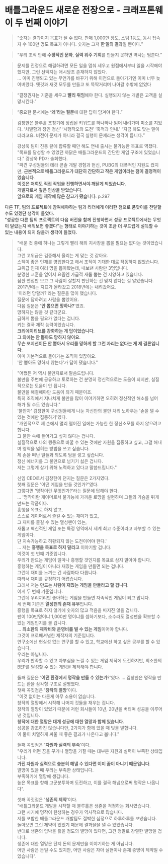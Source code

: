 # 배틀그라운드 새로운 전장으로 - 크래프톤웨이 두 번째 이야기


> “숫자는 결과이지 목표가 될 수 없다. 판매 1,000만 장도, 스팀 1등도, 동시 접속자 수 100만 명도 목표가 아니다. 숫자는 그저 **한 일의 결과**일 뿐이다.” 

> “우리 조직 안에 **수평적인 문화**, **실력 위주 기회**를 만들지 못하면 역사는 멈춘다.” 

> 문제를 진정으로 해결하려면 모든 일을 멈춰 세우고 원점에서부터 일을 시작해야 했지만, 그런 선택지는 애시당초 존재하지 않았다.  
> ...
> 이미 진행되고 있는 무언가를 바꾸기 위해 이전으로 돌아가기엔 이미 너무 늦어버렸다. 옛것과 새것 모두를 만들고 또 뚝딱거리며 나아갈 수밖에 없었다

> “결정권자는 기준을 세우고 **빨리 위임**해야 한다. 실행되지 않는 개발은 고객을 실망시킨다.” 

> “중요한 문서에는 **‘왜’라는 질문**에 대한 답이 담겨야 한다.” 

> 김창한은 블루홀 초창기에 정립된 키워드를 하나하나 읽어 내려가며 미소를 지었다. ‘치열함과 장인 정신’ ‘시행착오와 도전’ ‘축적과 인내.’ “지금 봐도 맞는 말이더라고요. 비전이 문제가 아니라 결국 실행이 문제라는 생각이 듭니다.”


> 강상욱 팀이 진통 끝에 합류할 때만 해도 연내 출시는 불가능한 목표로 역졌다. "목표를 달성할 수 있었던 까닭은 배틀그라운드의 간단한 게임 구조에 있었습니다." 강상욱 PD가 술회했다.  
> "파견 구성원들의 테라 콘솔 개발 경험과 헌신, PUBG의 대폭적인 지원도 컸지만, **근본적으로 배틀그라운드가 대단히 간단하고 작은 게임이라는 점이 결정적이었습니다**.  
> **이것은 저희도 직접 작업을 진행하면서야 깨닫게 되었습니다**.  
> **개발자로서 깊은 인상을 받았습니다**.  
> **앞으로의 게임 제작에 많은 참고가 됐습니다**.
> p.297

다른 TF, 팀의 프로젝트에 참여해야하는 팀과 리더에게 이러한 점으로 품앗이를 전달할 수도 있겠단 생각이 들었다.  
"성공한 다른 팀의 프로젝트의 다음 버전을 함께 진행하면서 성공 프로젝트에서는 무엇이 달랐는지 배워보면 좋겠다"는 형태로 이야기하는 것이 조금 더 부드럽게 설득할 수 있는 내용이 되지 않을까 생각이 들었다.  

> "배운 것 중에 하나는 그렇게 빨리 해외 지사장을 뽑을 필요는 없다는 것이었습니다.  
> 그런 고위급은 검증해서 올리는 게 맞는 것 같아요.  
> 스펙이 좋은 인재를 영입한다고 해서 조직이 기대한 대로 작동하지 않았습니다.  
> 고위급 인재 여러 명을 뽑아봤는데, 내보낸 사람만 3명입니다.  
> 분명한 교훈을 얻어서 요즘엔 가급적 새롭 뽑는 건 지양하고 있습니다.  
> 잠깐 면접만 보고 그 사람이 잘할지 판단하는 건 맞지 않다는 걸 알았습니다.  
> 2017년에는 지표가 올라갔고 2018년에는 내려갔어요.  
> '이러면 망할까?'라는 질문을 많이 했습니다.  
> 질문에 답하려고 사람을 뽑았어요.  
> 다음 질문은 '**안 뽑으면 망하나?**'였죠.  
> 망하지는 않을 것 같더군요.  
> 급하게 뽑을 필요가 없다는 겁니다.  
> 키는 결국 제작 능력이었습니다.  
> **크리에이티브를 강화하는 게 답이었습니다**.  
> **그 외에는 안 뽑아도 망하지 않아요**.  
> **무슨 포지션이든 안 뽑아서 우리를 망하게 할 그런 자리는 없다는 게 제 결론입니다**.  
> 이미 기본적으로 돌아가는 조직이 있잖아요.  
> '안 뽑아도 망하지 않는다'가 답이 됐습니다."


> "어쨌든 저 역시 불만자로서 말씀드립니다.  
> 불만을 주변에 공유하고 토로하는 건 분명히 정신적으로는 도움이 되지만, 실질적으로는 도움이 안 됩니다.  
> 불만을 해결해야만 도움이 되기 때문이죠.  
> 특히 조직에서 지나치게 불만을 많이 이야기하면 오히려 정신적인 해소를 넘어 해가 될 수도 있습니다."  
> '불만자' 김창한이 구성원들에게 나눈 자신만의 불만 처리 노하우는 '손을 댈 수 있는 것에만 집중하기'였다.  
> "개인적으로 제 손에서 멀리 떨어진 일에는 가능한 한 정신소모를 하지 않으려고 합니다.  
> 그 불만 속에 들어가고 싶지 않다는 겁니다.  
> 실질적으로 나의 행동으로 바꿀 수 있는 것에만 자원을 집중하고 싶고, 그걸 해내며 영역을 넓히는 방법을 쓰고 싶습니다.  
> 제 손을 떠난 일들과 되도록 담을 쌓고 싶습니다.  
> 정신 에너지를 그 불만으로 넘기기 싫은 겁니다.  
> 저는 그렇게 살기 위해 노력하고 있다고 말씀드립니다."

> 신임 CEO로서 김창한이 던지는 질문은 2가지였다.  
> 첫째 질문은 '어떤 게임을 만들 것인가?'였다.  
> 그렇다면 '명작이란 무엇인가?'라는 질문에 답해야 한다.  
> ...
> '명작이란 게이머로서 불가능에 가까운 로망을 실현하며 그들의 가슴을 뒤게 만드는 작품이다.  
> 흥행을 목표로 하지 않고,  
> 스스로 게이머로서 즐길 수 있는 재미가 있고,  
> 그 재미를 즐길 수 있는 열성팬이 있는,  
> 새롭고 혁신적인 게임 또는 특정 영역에서 세계 최고 수준이라고 자부할 수 있는 게임이다.  
> 단 지속가능하고 허황되지 않는 도전이어야 한다.'  
> ...
> 저는 **흥행을 목표로 하지 말라고** 이야기할 겁니다.  
> 이것이 첫 번째 기준입니다.  
> 우리가 만드는 게임이 얼마나 흥행할 것인지를 목표로 삼지 말아야 합니다.  
> 흥행하는 게임이 아니라 재밌는 게임을 만들면 되는 겁니다.  
> 그런데 재미를 느끼는 건 사람마다 다릅니다.  
> 따라서 재미를 규정하기 어렵습니다.  
> 그래서 저는 **만드는 사람이 재밌는 게임을 만들라고 할 겁니다**.  
> 이게 두 번째 기준입니다.  
> 그런데 우리끼리만 좋아하는 게임을 만들면 자족적인 게임이 되고 맙니다.  
> 세 번째 기준은 **열성팬의 존재 유무**입니다.  
> 흥행을 목표로 하지 않기에 숫자의 많고 적음을 따지진 않을 겁니다.  
> 팬이 100만명이냐 1,000만 명이냐를 셈하기보다, 소수라도 열성팬을 확보할 수 있는 게임인지를 볼 겁니다.  
> ...
> **최소한의 제작비와 운영비를 벌 수 있는 게임**이어야 합니다.  
> 그것이 프로페셔널한 제작자의 기준입니다.  
> 연구소에선 현실성 없는 연구를 할 수 있고, 학교에선 하고 싶은 공부를 할 수 있습니다.  
> 우리는 아닙니다.  
> 우리가 만족할 수 있고 자부심을 느낄 수 있는 게임 제작에 도전하지만, 최소한의 BEP를 달성할 수 있는 게임을 제작해야 합니다.

> 둘째 질문은 '**어떤 환경에서 명작을 만들 수 있는가**?'였다.
> ...
> 김창한은 명작을 만드는 환을 삼각형 구조로 설명했다.  
> 첫째 꼭짓점은 '**창작의 열망**'이다.  
> "이것 없이는 다른게 아무 소용이 없습니다.  
> 창작의 열망에서 시작해 나머지 것들을 채우는 겁니다.  
> 창작의 열망이 있었기 때문에 저런 회사들이 10년, 20년을 버티며 성공을 이루어낸 것입니다.  
> **창작에 대한 열망은 대개 성공에 대한 열망과 함께 있습니다**.  
> 성공을 강조하진 않습니다만, 2가지가 함께 있을 때 빛을 발합니다.  
> 이 둘이 치열하게 싸울 때 좋은 결과가 나온다고 봅니다."  
>
> 둘째 꼭짓점은 '**자원과 실력의 부족**'이다.  
> "우리가 어떤 꿈을 꾸거나 열망을 가질 때는 대부분 자원과 실력이 부족한 상태입니다.  
> **가진 자원과 실력으로 충분히 해낼 수 있다면 이미 꿈이 아니기 때문입니다**.  
> 열망이 있을 때 우리는 부족한 상태입니다.  
> 부족하기에 열망애 생깁니다.  
> 높은 목표를 향해 고군분투하며 도전하고, 이를 결국 해냄으로써 명작은 나옵니다".  
>
> 셋째 꼭짓점은 '**생존의 제약**'이다.  
> "배틀그라운드 개발을 시작할 때 블루홀은 생존을 걱정하는 회사였습니다.  
> 그런 시기에 명작이 탄생하는 경우가 역사적으로 많습니다.  
> 저를 포함한 배틀그라운드 개발팀도 절박한 심정으로 하루하루를 보냈습니다.  
> 돌아보면 그런 제약이 있었기 때문에 결과물을 낼 수 있었습니다.  
> 반대로 생존의 압박을 뚫을 정도의 열망이 있다면, 그건 정말로 강렬한 열망일 겁니다.  
> 생존에 대한 열망은 단지 돈의 문제만을 이야기하는 게 아닙니다.  
> 어떤 사람은 돈일 수도 있지만, 어떤 사람은 자아 실현이나 존재 증명이 제약일 수 있습니다". 